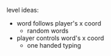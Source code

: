 

level ideas:
  - word follows player's x coord
    - random words
  - player controls word's x coord
    - one handed typing


